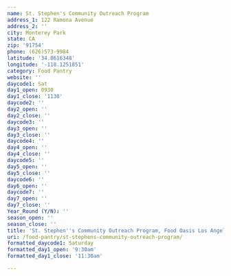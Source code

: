 ```yaml
---
name: St. Stephen's Community Outreach Program
address_1: 122 Ramona Avenue
address_2: ''
city: Monterey Park
state: CA
zip: '91754'
phone: (626)573-9984
latitude: '34.0616348'
longitude: '-118.1251851'
category: Food Pantry
website: ''
daycode1: Sat
day1_open: 0930
day1_close: '1130'
daycode2: ''
day2_open: ''
day2_close: ''
daycode3: ''
day3_open: ''
day3_close: ''
daycode4: ''
day4_open: ''
day4_close: ''
daycode5: ''
day5_open: ''
day5_close: ''
daycode6: ''
day6_open: ''
daycode7: ''
day7_open: ''
day7_close: ''
Year_Round (Y/N): ''
season_open: ''
season_close: ''
title: 'St. Stephen''s Community Outreach Program, Food Oasis Los Angeles'
uri: /food-pantry/st-stephens-community-outreach-program/
formatted_daycode1: Saturday
formatted_day1_open: '9:30am'
formatted_day1_close: '11:30am'

---
```

